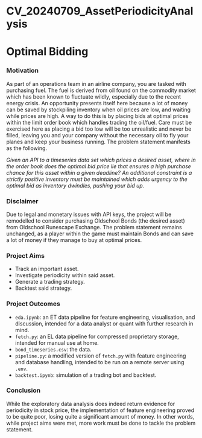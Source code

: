 # CV_20240709_AssetPeriodicityAnalysis
# Optimal Bidding

### Motivation

As part of an operations team in an airline company, you are tasked with purchasing fuel. The fuel is derived from oil found on the commodity market which has been known to fluctuate wildly, especially due to the recent energy crisis. An opportunity presents itself here because a lot of money can be saved by stockpiling inventory when oil prices are low, and waiting while prices are high. A way to do this is by placing bids at optimal prices within the limit order book which handles trading the oil/fuel. Care must be exercised here as placing a bid too low will be too unrealistic and never be filled, leaving you and your company without the necessary oil to fly your planes and keep your business running. The problem statement manifests as the following.

_Given an API to a timeseries data set which prices a desired asset, where in the order book does the optimal bid price lie that ensures a high purchase chance for this asset within a given deadline? An additional constraint is a strictly positive inventory must be maintained which adds urgency to the optimal bid as inventory dwindles, pushing your bid up._

### Disclaimer

Due to legal and monetary issues with API keys, the project will be remodelled to consider purchasing Oldschool Bonds (the desired asset) from Oldschool Runescape Exchange. The problem statement remains unchanged, as a player within the game must maintain Bonds and can save a lot of money if they manage to buy at optimal prices.

### Project Aims

- Track an important asset.
- Investigate periodicity within said asset.
- Generate a trading strategy.
- Backtest said strategy.

### Project Outcomes

- `eda.ipynb`: an ET data pipeline for feature engineering, visualisation, and discussion, intended for a data analyst or quant with further research in mind.
- `fetch.py`: an EL data pipeline for compressed proprietary storage, intended for manual use at home.
- `bond_timeseries.csv`: the data.
- `pipeline.py`: a modified version of `fetch.py` with feature engineering and database handling, intended to be run on a remote server using `.env`.
- `backtest.ipynb`: simulation of a trading bot and backtest.

### Conclusion

While the exploratory data analysis does indeed return evidence for periodicity in stock price, the implementation of feature engineering proved to be quite poor, losing quite a significant amount of money. In other words, while project aims were met, more work must be done to tackle the problem statement.
